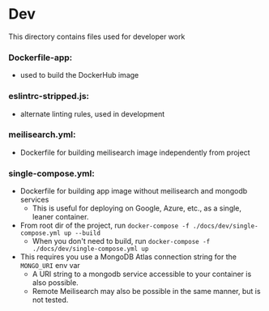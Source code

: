 ﻿# Dev
This directory contains files used for developer work

### Dockerfile-app: 
- used to build the DockerHub image
### eslintrc-stripped.js:
- alternate linting rules, used in development
### meilisearch.yml: 
- Dockerfile for building meilisearch image independently from project
### single-compose.yml: 
- Dockerfile for building app image without meilisearch and mongodb services
  - This is useful for deploying on Google, Azure, etc., as a single, leaner container.
- From root dir of the project, run `docker-compose -f ./docs/dev/single-compose.yml up --build`
  - When you don't need to build, run `docker-compose -f ./docs/dev/single-compose.yml up`
- This requires you use a MongoDB Atlas connection string for the `MONGO_URI` env var
  - A URI string to a mongodb service accessible to your container is also possible.
  - Remote Meilisearch may also be possible in the same manner, but is not tested.